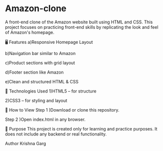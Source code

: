 # Amazon-clone
A front-end clone of the Amazon website built using HTML and CSS.
This project focuses on practicing front-end skills by replicating the look and feel of Amazon's homepage.


🖥️ Features
a)Responsive Homepage Layout

b)Navigation bar similar to Amazon

c)Product sections with grid layout

d)Footer section like Amazon

e)Clean and structured HTML & CSS

🚀 Technologies Used
1)HTML5 – for structure

2)CSS3 – for styling and layout

📂 How to View
Step 1 )Download or clone this repository.

Step 2 )Open index.html in any browser.

🎯 Purpose
This project is created only for learning and practice purposes.
It does not include any backend or real functionality.

Author
Krishna Garg
